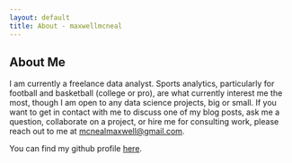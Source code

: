 ```yaml
---
layout: default
title: About - maxwellmcneal
---
```

## About Me
I am currently a freelance data analyst. Sports analytics, particularly for football and basketball (college or pro), are what currently interest me the most, though I am open to any data science projects, big or small.
If you want to get in contact with me to discuss one of my blog posts, ask me a question, collaborate on a project, or hire me for consulting work, please reach out to me at [mcnealmaxwell@gmail.com](mailto:mcnealmaxwell@gmail.com).

You can find my github profile [here](https://github.com/maxwellmcneal). 